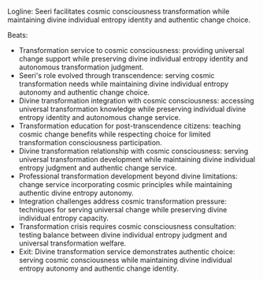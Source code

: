 ﻿---
series: 3
novella: 4
file: S3N4_CH07
type: chapter
pov: Seeri
setting: Transformation facilitation center - cosmic change service
word_target_min: 1201
word_target_max: 2299
status: outline
---
Logline: Seeri facilitates cosmic consciousness transformation while maintaining divine individual entropy identity and authentic change choice.

Beats:
- Transformation service to cosmic consciousness: providing universal change support while preserving divine individual entropy identity and autonomous transformation judgment.
- Seeri's role evolved through transcendence: serving cosmic transformation needs while maintaining divine individual entropy autonomy and authentic change choice.
- Divine transformation integration with cosmic consciousness: accessing universal transformation knowledge while preserving individual divine entropy identity and autonomous change service.
- Transformation education for post-transcendence citizens: teaching cosmic change benefits while respecting choice for limited transformation consciousness participation.
- Divine transformation relationship with cosmic consciousness: serving universal transformation development while maintaining divine individual entropy judgment and authentic change service.
- Professional transformation development beyond divine limitations: change service incorporating cosmic principles while maintaining authentic divine entropy autonomy.
- Integration challenges address cosmic transformation pressure: techniques for serving universal change while preserving divine individual entropy capacity.
- Transformation crisis requires cosmic consciousness consultation: testing balance between divine individual entropy judgment and universal transformation welfare.
- Exit: Divine transformation service demonstrates authentic choice: serving cosmic consciousness while maintaining divine individual entropy autonomy and authentic change identity.
